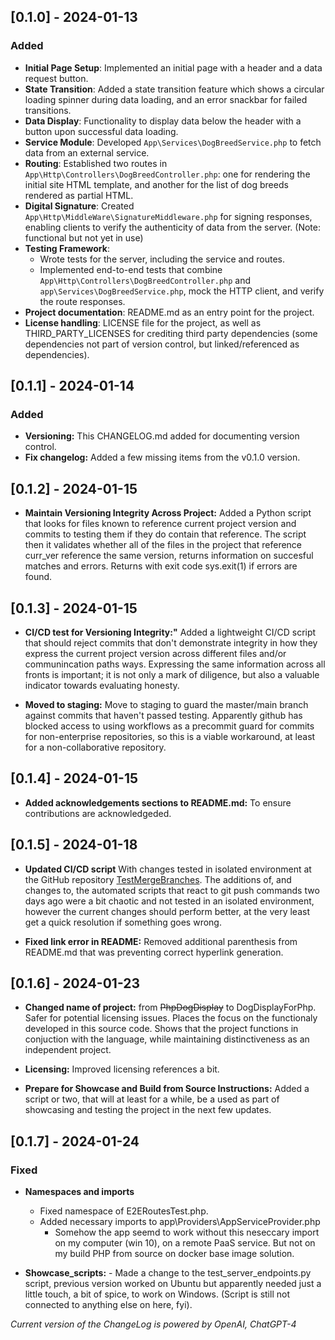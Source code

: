 ## [0.1.0] - 2024-01-13

### Added

- **Initial Page Setup**: Implemented an initial page with a header and a data request button.
- **State Transition**: Added a state transition feature which shows a circular loading spinner during data loading, and an error snackbar for failed transitions.
- **Data Display**: Functionality to display data below the header with a button upon successful data loading.
- **Service Module**: Developed `App\Services\DogBreedService.php` to fetch data from an external service.
- **Routing**: Established two routes in `App\Http\Controllers\DogBreedController.php`: one for rendering the initial site HTML template, and another for the list of dog breeds rendered as partial HTML.
- **Digital Signature**: Created `App\Http\MiddleWare\SignatureMiddleware.php` for signing responses, enabling clients to verify the authenticity of data from the server. (Note: functional but not yet in use)
- **Testing Framework**: 
  - Wrote tests for the server, including the service and routes.
  - Implemented end-to-end tests that combine `App\Http\Controllers\DogBreedController.php` and `app\Services\DogBreedService.php`, mock the HTTP client, and verify the route responses.
- **Project documentation**: README.md as an entry point for the project.
- **License handling**: LICENSE file for the project, as well as THIRD_PARTY_LICENSES for crediting third party dependencies (some dependencies not part of version control, but linked/referenced as dependencies).
  
## [0.1.1] - 2024-01-14

### Added

- **Versioning:** This CHANGELOG.md added for documenting version control.
- **Fix changelog:** Added a few missing items from the v0.1.0 version.

## [0.1.2] - 2024-01-15

- **Maintain Versioning Integrity Across Project:**  Added a Python script that looks for files known to reference current project version and commits to testing them if they do contain that reference. The script then it validates whether all of the files in the project that reference curr_ver reference the same version, returns information on succesful matches and errors. Returns with exit code sys.exit(1) if errors are found.

## [0.1.3] - 2024-01-15

- **CI/CD test for Versioning Integrity:"** Added a lightweight CI/CD script that should reject commits that don't demonstrate integrity in how they express the current project version across different files and/or communincation paths ways. Expressing the same information across all fronts is important; it is not only a mark of diligence, but also a valuable indicator towards evaluating honesty.

- **Moved to staging:** Move to staging to guard the master/main branch against commits that haven't passed testing. Apparently github has blocked access to using workflows as a precommit guard for commits for non-enterprise repositories, so this is a viable workaround, at least for a non-collaborative repository.

## [0.1.4] - 2024-01-15

- **Added acknowledgements sections to README.md:** To ensure contributions are acknowledgeded.

## [0.1.5] - 2024-01-18

- **Updated CI/CD script** With changes tested in isolated environment at the GitHub repository [TestMergeBranches](https://github.com/mittons/TestMergeBranches). The additions of, and changes to, the automated scripts that react to git push commands two days ago were a bit chaotic and not tested in an isolated environment, however the current changes should perform better, at the very least get a quick resolution if something goes wrong.

- **Fixed link error in README:** Removed additional parenthesis from README.md that was preventing correct hyperlink generation.

## [0.1.6] - 2024-01-23

- **Changed name of project:** from ~~PhpDogDisplay~~ to DogDisplayForPhp. Safer for potential licensing issues. Places the focus on the functionaly developed in this source code. Shows that the project functions in conjuction with the language, while maintaining distinctiveness as an independent project.

- **Licensing:** Improved licensing references a bit.

- **Prepare for Showcase and Build from Source Instructions:** Added a script or two, that will at least for a while, be a used as part of showcasing and testing the project in the next few updates.

## [0.1.7] - 2024-01-24

### Fixed

- **Namespaces and imports** 
  - Fixed namespace of E2ERoutesTest.php. 
  - Added necessary imports to app\Providers\AppServiceProvider.php
    - Somehow the app seemd to work without this neseccary import on my computer (win 10), on a remote PaaS service. But not on my build PHP from source on docker base image solution.

 - **Showcase_scripts:** - Made a change to the test_server_endpoints.py script, previous version worked on Ubuntu but apparently needed just a little touch, a bit of spice, to work on Windows. (Script is still not connected to anything else on here, fyi).


*Current version of the ChangeLog is powered by OpenAI, ChatGPT-4*

